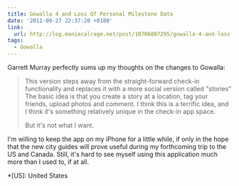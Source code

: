```yaml
---
title: Gowalla 4 and Loss Of Personal Milestone Data
date: '2011-09-27 22:37:20 +0100'
link:
  url: http://log.maniacalrage.net/post/10706807295/gowalla-4-and-loss-of-personal-milestone-data
tags:
  - Gowalla
---
```

Garrett Murray perfectly sums up my thoughts on the changes to Gowalla:

> This version steps away from the straight-forward check-in functionality and replaces it with a more social version called "stories" The basic idea is that you create a story at a location, tag your friends, upload photos and comment. I think this is a terrific idea, and I think it's something relatively unique in the check-in app space.
>
> But it's not what I want.

I'm willing to keep the app on my iPhone for a little while, if only in the hope that the new city guides will prove useful during my forthcoming trip to the US and Canada. Still, it's hard to see myself using this application much more than I used to, if at all.

*[US]: United States
